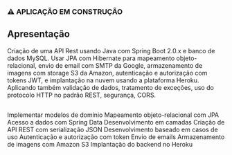 ###	⚠ APLICAÇÃO EM CONSTRUÇÂO

## Apresentação

Criação de uma API Rest usando Java com Spring Boot 2.0.x e banco de dados MySQL. Usar JPA com Hibernate para mapeamento objeto-relacional, envio de email com SMTP da Google, armazenamento de imagens com storage S3 da Amazon, autenticação e autorização com tokens JWT, e implantação na nuvem usando a plataforma Heroku. Aplicando também validação de dados, tratamento de exceções, uso do protocolo HTTP no padrão REST, segurança, CORS.

##

Implementar modelos de domínio
Mapeamento objeto-relacional com JPA
Acesso a dados com Spring Data
Desenvolvimento em camadas
Criação de API REST com serialização JSON
Desenvolvimento baseado em casos de uso
Autenticação e autorização com token
Envio de emails
Armazenamento de imagens com Amazon S3
Implantação do backend no Heroku
